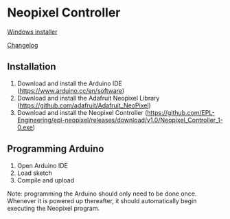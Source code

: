 # Neopixel Controller

[Windows installer](https://github.com/EPL-Engineering/epl-neopixel/releases/download/v1.0/Neopixel_Controller_1-0.exe)

[Changelog](CHANGELOG.md)

## Installation
1. Download and install the Arduino IDE (https://www.arduino.cc/en/software)
2. Download and install the Adafruit Neopixel Library (https://github.com/adafruit/Adafruit_NeoPixel)
3. Download and install the Neopixel Controller (https://github.com/EPL-Engineering/epl-neopixel/releases/download/v1.0/Neopixel_Controller_1-0.exe)

## Programming Arduino
1. Open Arduino IDE
2. Load sketch
3. Compile and upload

Note: programming the Arduino should only need to be done once. Whenever it is powered up thereafter, it should automatically begin executing the Neopixel program.

